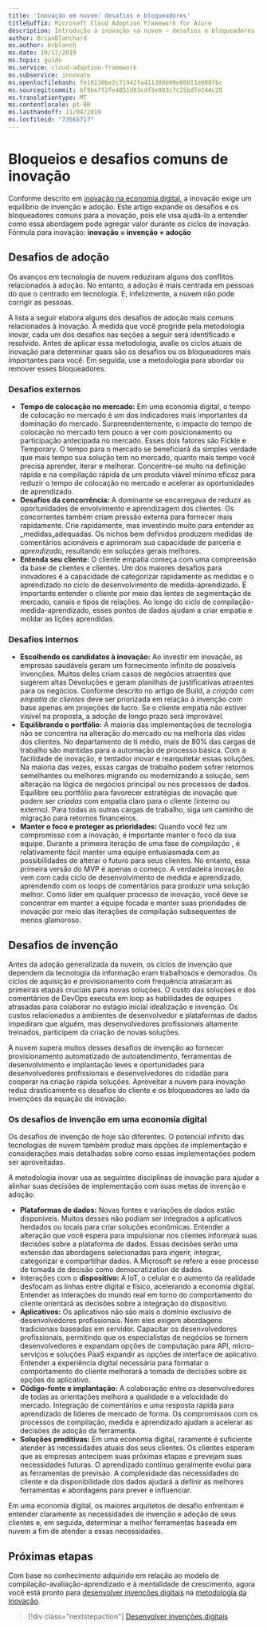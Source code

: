 ```yaml
---
title: 'Inovação em nuvem: desafios e bloqueadores'
titleSuffix: Microsoft Cloud Adoption Framework for Azure
description: Introdução à inovação na nuvem – desafios e bloqueadores
author: BrianBlanchard
ms.author: brblanch
ms.date: 10/17/2019
ms.topic: guide
ms.service: cloud-adoption-framework
ms.subservice: innovate
ms.openlocfilehash: fe10230be2c71942fa411389b99e00811e008fbc
ms.sourcegitcommit: bf9be7f2fe4851d83cdf3e083c7c25bd7e144c20
ms.translationtype: MT
ms.contentlocale: pt-BR
ms.lasthandoff: 11/04/2019
ms.locfileid: "73565717"
---
```

# <a name="common-blockers-and-challenges-to-innovation"></a>Bloqueios e desafios comuns de inovação

Conforme descrito em [inovação na economia digital](./index.md), a inovação exige um equilíbrio de invenção e adoção. Este artigo expande os desafios e os bloqueadores comuns para a inovação, pois ele visa ajudá-lo a entender como essa abordagem pode agregar valor durante os ciclos de inovação. Fórmula para inovação: **inovação = invenção + adoção**

## <a name="adoption-challenges"></a>Desafios de adoção

Os avanços em tecnologia de nuvem reduziram alguns dos conflitos relacionados à adoção. No entanto, a adoção é mais centrada em pessoas do que o centrado em tecnologia. E, infelizmente, a nuvem não pode corrigir as pessoas.

A lista a seguir elabora alguns dos desafios de adoção mais comuns relacionados à inovação. À medida que você progride pela metodologia inovar, cada um dos desafios nas seções a seguir será identificado e resolvido. Antes de aplicar essa metodologia, avalie os ciclos atuais de inovação para determinar quais são os desafios ou os bloqueadores mais importantes para você. Em seguida, use a metodologia para abordar ou remover esses bloqueadores.

### <a name="external-challenges"></a>Desafios externos

- **Tempo de colocação no mercado:** Em uma economia digital, o tempo de colocação no mercado é um dos indicadores mais importantes da dominação do mercado. Surpreendentemente, o impacto do tempo de colocação no mercado tem pouco a ver com posicionamento ou participação antecipada no mercado. Esses dois fatores são Fickle e Temporary. O tempo para o mercado se beneficiará da simples verdade que mais tempo sua solução tem no mercado, quanto mais tempo você precisa aprender, iterar e melhorar. Concentre-se muito na definição rápida e na compilação rápida de um produto viável mínimo eficaz para reduzir o tempo de colocação no mercado e acelerar as oportunidades de aprendizado.
- **Desafios da concorrência:** A dominante se encarregava de reduzir as oportunidades de envolvimento e aprendizagem dos clientes. Os concorrentes também criam pressão externa para fornecer mais rapidamente. Crie rapidamente, mas investindo muito para entender as _medidas_adequadas. Os nichos bem definidos produzem medidas de comentários acionáveis e aprimoram sua capacidade de parceria e _aprendizado_, resultando em soluções gerais melhores.
- **Entenda seu cliente:** O cliente empatia começa com uma compreensão da base de clientes e clientes. Um dos maiores desafios para inovadores é a capacidade de categorizar rapidamente as medidas e o aprendizado no ciclo de desenvolvimento de medida-aprendizado. É importante entender o cliente por meio das lentes de segmentação de mercado, canais e tipos de relações. Ao longo do ciclo de compilação-medida-aprendizado, esses pontos de dados ajudam a criar empatia e moldar as lições aprendidas.

### <a name="internal-challenges"></a>Desafios internos

- **Escolhendo os candidatos à inovação:** Ao investir em inovação, as empresas saudáveis geram um fornecimento infinito de possíveis invenções. Muitos deles criam casos de negócios atraentes que sugerem altas Devoluções e geram planilhas de justificativas atraentes para os negócios. Conforme descrito no artigo de Build, a *criação com empatia de clientes* deve ser priorizada em relação à invenção com base apenas em projeções de lucro. Se o cliente empatia não estiver visível na proposta, a adoção de longo prazo será improvável.
- **Equilibrando o portfólio:** A maioria das implementações de tecnologia não se concentra na alteração do mercado ou na melhoria das vidas dos clientes. No departamento de ti médio, mais de 80% das cargas de trabalho são mantidas para a automação de processo básica. Com a facilidade de inovação, é tentador inovar e rearquitetar essas soluções. Na maioria das vezes, essas cargas de trabalho podem sofrer retornos semelhantes ou melhores migrando ou modernizando a solução, sem alteração na lógica de negócios principal ou nos processos de dados. Equilibre seu portfólio para favorecer estratégias de inovação que podem ser _criadas_ com empatia claro para o cliente (interno ou externo). Para todas as outras cargas de trabalho, siga um caminho de migração para retornos financeiros.
- **Manter o foco e proteger as prioridades:** Quando você fez um compromisso com a inovação, é importante manter o foco da sua equipe. Durante a primeira iteração de uma fase de *compilação* , é relativamente fácil manter uma equipe entusiasmada com as possibilidades de alterar o futuro para seus clientes. No entanto, essa primeira versão do MVP é apenas o começo. A verdadeira inovação vem com cada ciclo de desenvolvimento de medida e aprendizado, aprendendo com os loops de comentários para produzir uma solução melhor. Como líder em qualquer processo de inovação, você deve se concentrar em manter a equipe focada e manter suas prioridades de inovação por meio das iterações de compilação subsequentes de menos glamoroso.

## <a name="invention-challenges"></a>Desafios de invenção

Antes da adoção generalizada da nuvem, os ciclos de invenção que dependem da tecnologia da informação eram trabalhosos e demorados. Os ciclos de aquisição e provisionamento com frequência atrasaram as primeiras etapas cruciais para novas soluções. O custo das soluções e dos comentários de DevOps executa em loop as habilidades de equipes atrasadas para colaborar no estágio inicial idealização e invenção. Os custos relacionados a ambientes de desenvolvedor e plataformas de dados impediram que alguém, mas desenvolvedores profissionais altamente treinados, participem da criação de novas soluções.

A nuvem supera muitos desses desafios de invenção ao fornecer provisionamento automatizado de autoatendimento, ferramentas de desenvolvimento e implantação leves e oportunidades para desenvolvedores profissionais e desenvolvedores do cidadão para cooperar na criação rápida soluções. Aproveitar a nuvem para inovação reduz drasticamente os desafios do cliente e os bloqueadores ao lado da invenções da equação da inovação.

### <a name="invention-challenges-in-a-digital-economy"></a>Os desafios de invenção em uma economia digital

Os desafios de invenção de hoje são diferentes. O potencial infinito das tecnologias de nuvem também produz mais opções de implementação e considerações mais detalhadas sobre como essas implementações podem ser aproveitadas.

A metodologia inovar usa as seguintes disciplinas de inovação para ajudar a alinhar suas decisões de implementação com suas metas de invenção e adoção:

- **Plataformas de dados:** Novas fontes e variações de dados estão disponíveis. Muitos desses não podiam ser integrados a aplicativos herdados ou locais para criar soluções econômicas. Entender a alteração que você espera para impulsionar nos clientes informará suas decisões sobre a plataforma de dados. Essas decisões serão uma extensão das abordagens selecionadas para ingerir, integrar, categorizar e compartilhar dados. A Microsoft se refere a esse processo de tomada de decisão como democratization de dados.
- Interações com o **dispositivo:** A IoT, o celular e o aumento da realidade desfocam as linhas entre digital e físico, acelerando a economia digital. Entender as interações do mundo real em torno do comportamento do cliente orientará as decisões sobre a integração do dispositivo.
- **Aplicativos:** Os aplicativos não são mais o domínio exclusivo de desenvolvedores profissionais. Nem eles exigem abordagens tradicionais baseadas em servidor. Capacitar os desenvolvedores profissionais, permitindo que os especialistas de negócios se tornem desenvolvedores e expandam opções de computação para API, micro-serviços e soluções PaaS expandir as opções de interface de aplicativo. Entender a experiência digital necessária para formatar o comportamento do cliente melhorará a tomada de decisões sobre as opções do aplicativo.
- **Código-fonte e implantação:** A colaboração entre os desenvolvedores de todas as orientações melhora a qualidade e a velocidade do mercado. Integração de comentários e uma resposta rápida para aprendizado de líderes de mercado de forma. Os compromissos com os processos de compilação, medida e aprendizado ajudam a acelerar as decisões de adoção da ferramenta.
- **Soluções preditivas:** Em uma economia digital, raramente é suficiente atender às necessidades atuais dos seus clientes. Os clientes esperam que as empresas antecipem suas próximas etapas e prevejam suas necessidades futuras. O aprendizado contínuo geralmente evolui para as ferramentas de previsão. A complexidade das necessidades do cliente e da disponibilidade dos dados ajudará a definir as melhores ferramentas e abordagens para prever e influenciar.

Em uma economia digital, os maiores arquitetos de desafio enfrentam é entender claramente as necessidades de invenção e adoção de seus clientes e, em seguida, determinar a melhor ferramentas baseada em nuvem a fim de atender a essas necessidades.

## <a name="next-steps"></a>Próximas etapas

Com base no conhecimento adquirido em relação ao modelo de compilação-avaliação-aprendizado e à mentalidade de crescimento, agora você está pronto para [desenvolver invenções digitais](./invention.md) na [metodologia da inovação](./index.md).

> [!div class="nextstepaction"]
> [Desenvolver invenções digitais](./invention.md)
